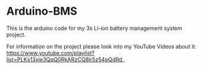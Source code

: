 # Arduino-BMS
This is the arduino code for my 3s Li-ion battery management system project.

For information on the project please look into my YouTube Videos about it:
https://www.youtube.com/playlist?list=PLKs13xje3QqQ0RkARzCQ8lr5z54pQdRd_

